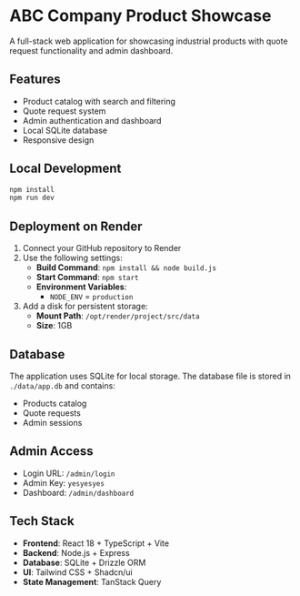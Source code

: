 # ABC Company Product Showcase

A full-stack web application for showcasing industrial products with quote request functionality and admin dashboard.

## Features

- Product catalog with search and filtering
- Quote request system
- Admin authentication and dashboard
- Local SQLite database
- Responsive design

## Local Development

```bash
npm install
npm run dev
```

## Deployment on Render

1. Connect your GitHub repository to Render
2. Use the following settings:
   - **Build Command**: `npm install && node build.js`
   - **Start Command**: `npm start`
   - **Environment Variables**:
     - `NODE_ENV` = `production`
3. Add a disk for persistent storage:
   - **Mount Path**: `/opt/render/project/src/data`
   - **Size**: 1GB

## Database

The application uses SQLite for local storage. The database file is stored in `./data/app.db` and contains:
- Products catalog
- Quote requests
- Admin sessions

## Admin Access

- Login URL: `/admin/login`
- Admin Key: `yesyesyes`
- Dashboard: `/admin/dashboard`

## Tech Stack

- **Frontend**: React 18 + TypeScript + Vite
- **Backend**: Node.js + Express
- **Database**: SQLite + Drizzle ORM
- **UI**: Tailwind CSS + Shadcn/ui
- **State Management**: TanStack Query